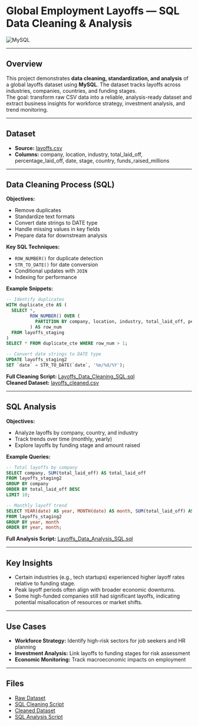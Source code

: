 # **Global Employment Layoffs — SQL Data Cleaning & Analysis**  
![MySQL](https://img.shields.io/badge/mysql-%2300f.svg?style=for-the-badge&logo=mysql&logoColor=white)

---

## **Overview**  
This project demonstrates **data cleaning, standardization, and analysis** of a global layoffs dataset using **MySQL**. The dataset tracks layoffs across industries, companies, countries, and funding stages.  
The goal: transform raw CSV data into a reliable, analysis-ready dataset and extract business insights for workforce strategy, investment analysis, and trend monitoring.

---

## **Dataset**
- **Source:** [layoffs.csv](https://github.com/kChe626/Layoffs_Data_Cleaning/blob/main/layoffs.csv)  
- **Columns:** company, location, industry, total_laid_off, percentage_laid_off, date, stage, country, funds_raised_millions

---

## **Data Cleaning Process (SQL)**
**Objectives:**
- Remove duplicates  
- Standardize text formats  
- Convert date strings to DATE type  
- Handle missing values in key fields  
- Prepare data for downstream analysis  

**Key SQL Techniques:**
- `ROW_NUMBER()` for duplicate detection  
- `STR_TO_DATE()` for date conversion  
- Conditional updates with `JOIN`  
- Indexing for performance

**Example Snippets:**  
```sql
-- Identify duplicates
WITH duplicate_cte AS (
  SELECT *,
         ROW_NUMBER() OVER (
           PARTITION BY company, location, industry, total_laid_off, percentage_laid_off, `date`, stage, country, funds_raised_millions
         ) AS row_num
  FROM layoffs_staging
)
SELECT * FROM duplicate_cte WHERE row_num > 1;

-- Convert date strings to DATE type
UPDATE layoffs_staging2 
SET `date` = STR_TO_DATE(`date`, '%m/%d/%Y');
```  

**Full Cleaning Script:** [Layoffs_Data_Cleaning_SQL.sql](https://github.com/kChe626/Layoffs_Data_Cleaning/blob/main/Layoffs_Data_Cleaning_SQL.sql)  
**Cleaned Dataset:** [layoffs_cleaned.csv](https://github.com/kChe626/Layoffs_Data_Cleaning/blob/main/layoffs_cleaned.csv)

---

## **SQL Analysis**
**Objectives:**
- Analyze layoffs by company, country, and industry  
- Track trends over time (monthly, yearly)  
- Explore layoffs by funding stage and amount raised  

**Example Queries:**
```sql
-- Total layoffs by company
SELECT company, SUM(total_laid_off) AS total_laid_off
FROM layoffs_staging2
GROUP BY company
ORDER BY total_laid_off DESC
LIMIT 10;

-- Monthly layoff trend
SELECT YEAR(date) AS year, MONTH(date) AS month, SUM(total_laid_off) AS total_laid_off
FROM layoffs_staging2
GROUP BY year, month
ORDER BY year, month;
```

**Full Analysis Script:** [Layoffs_Data_Analysis_SQL.sql](https://github.com/kChe626/Layoffs_Data_Cleaning/blob/main/Layoffs_Data_Analysis_SQL.sql)

---

## **Key Insights**
- Certain industries (e.g., tech startups) experienced higher layoff rates relative to funding stage.  
- Peak layoff periods often align with broader economic downturns.  
- Some high-funded companies still had significant layoffs, indicating potential misallocation of resources or market shifts.

---

## **Use Cases**
- **Workforce Strategy:** Identify high-risk sectors for job seekers and HR planning  
- **Investment Analysis:** Link layoffs to funding stages for risk assessment  
- **Economic Monitoring:** Track macroeconomic impacts on employment  

---

## **Files**
- [Raw Dataset](https://github.com/kChe626/Layoffs_Data_Cleaning/blob/main/layoffs.csv)  
- [SQL Cleaning Script](https://github.com/kChe626/Layoffs_Data_Cleaning/blob/main/Layoffs_Data_Cleaning_SQL.sql)
- [Cleaned Dataset](https://github.com/kChe626/Layoffs_Data_Cleaning/blob/main/layoffs_cleaned.csv)
- [SQL Analysis Script](https://github.com/kChe626/Layoffs_Data_Cleaning/blob/main/Layoffs_Data_Analysis_SQL.sql)  


